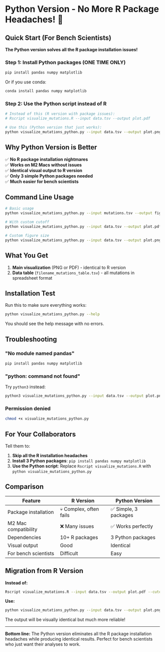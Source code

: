 # Python Version - No More R Package Headaches! 🐍

## Quick Start (For Bench Scientists)

**The Python version solves all the R package installation issues!** 

### Step 1: Install Python packages (ONE TIME ONLY)
```bash
pip install pandas numpy matplotlib
```

Or if you use conda:
```bash
conda install pandas numpy matplotlib
```

### Step 2: Use the Python script instead of R
```bash
# Instead of this (R version with package issues):
# Rscript visualize_mutations.R --input data.tsv --output plot.pdf

# Use this (Python version that just works):
python visualize_mutations_python.py --input data.tsv --output plot.png --cutoff 0.05
```

## Why Python Version is Better

✅ **No R package installation nightmares**  
✅ **Works on M2 Macs without issues**  
✅ **Identical visual output to R version**  
✅ **Only 3 simple Python packages needed**  
✅ **Much easier for bench scientists**  

## Command Line Usage

```bash
# Basic usage
python visualize_mutations_python.py --input mutations.tsv --output figure.png

# With custom cutoff
python visualize_mutations_python.py --input data.tsv --output plot.pdf --cutoff 0.9

# Custom figure size
python visualize_mutations_python.py --input data.tsv --output plot.png --width 20 --height 12
```

## What You Get

1. **Main visualization** (PNG or PDF) - identical to R version
2. **Data table** (`filename_mutations_table.tsv`) - all mutations in spreadsheet format

## Installation Test

Run this to make sure everything works:
```bash
python visualize_mutations_python.py --help
```

You should see the help message with no errors.

## Troubleshooting

### "No module named pandas"
```bash
pip install pandas numpy matplotlib
```

### "python: command not found"
Try `python3` instead:
```bash
python3 visualize_mutations_python.py --input data.tsv --output plot.png
```

### Permission denied
```bash
chmod +x visualize_mutations_python.py
```

## For Your Collaborators

Tell them to:
1. **Skip all the R installation headaches** 
2. **Install 3 Python packages**: `pip install pandas numpy matplotlib`
3. **Use the Python script**: Replace `Rscript visualize_mutations.R` with `python visualize_mutations_python.py`

## Comparison

| Feature | R Version | Python Version |
|---------|-----------|----------------|
| Package installation | 💀 Complex, often fails | ✅ Simple, 3 packages |
| M2 Mac compatibility | ❌ Many issues | ✅ Works perfectly |
| Dependencies | 10+ R packages | 3 Python packages |
| Visual output | Good | Identical |
| For bench scientists | Difficult | Easy |

## Migration from R Version

**Instead of:**
```bash
Rscript visualize_mutations.R --input data.tsv --output plot.pdf --cutoff 0.05
```

**Use:**
```bash
python visualize_mutations_python.py --input data.tsv --output plot.png --cutoff 0.05
```

The output will be visually identical but much more reliable!

---

**Bottom line:** The Python version eliminates all the R package installation headaches while producing identical results. Perfect for bench scientists who just want their analyses to work.